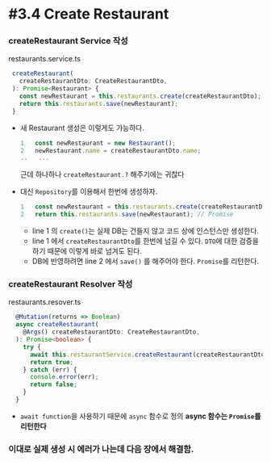 # #3.4 Create Restaurant

### createRestaurant Service 작성

restaurants.service.ts

```ts
 createRestaurant(
   createRestaurantDto: CreateRestaurantDto,
 ): Promise<Restaurant> {
   const newRestaurant = this.restaurants.create(createRestaurantDto);
   return this.restaurants.save(newRestaurant);
 }
```

- 새 Restaurant 생성은 이렇게도 가능하다.

  ```ts
  1   const newRestaurant = new Restaurant();
  2   newRestaurant.name = createRestaurantDto.name;
  ..   ...
  ```

  근데 하나하나 `createRestaurant.?` 해주기에는 귀찮다

- 대신 `Repository`를 이용해서 한번에 생성하자.
  ```ts
  1   const newRestaurant = this.restaurants.create(createRestaurantDto);
  2   return this.restaurants.save(newRestaurant); // Promise
  ```
  - line 1 의 `create()`는 실제 DB는 건들지 않고 코드 상에 인스턴스만 생성한다.
  - line 1 에서 `createRestaurantDto`를 한번에 넘길 수 있다.
    `DTO`에 대한 검증을 하기 때문에 이렇게 바로 넘겨도 된다.
  - DB에 반영하려면 line 2 에서 `save()` 를 해주어야 한다. `Promise`를 리턴한다.

### createRestaurant Resolver 작성

restaurants.resover.ts

```ts
  @Mutation(returns => Boolean)
  async createRestaurant(
    @Args() createRestaurantDto: CreateRestaurantDto,
  ): Promise<boolean> {
    try {
      await this.restaurantService.createRestaurant(createRestaurantDto);
      return true;
    } catch (err) {
      console.error(err);
      return false;
    }
  }
```

- `await function`을 사용하기 때문에 `async` 함수로 정의
  **async 함수는 `Promise`를 리턴한다**

### 이대로 실제 생성 시 에러가 나는데 다음 장에서 해결함.
